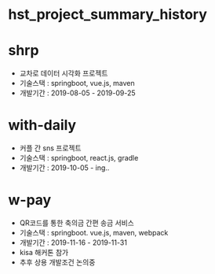 # hst_project_summary_history

# shrp
- 교차로 데이터 시각화 프로젝트
- 기술스택 : springboot, vue.js, maven
- 개발기간 : 2019-08-05 - 2019-09-25
  
# with-daily
- 커플 간 sns 프로젝트
- 기술스택 : springboot, react.js, gradle
- 개발기간 : 2019-10-05 - ing..

# w-pay
- QR코드를 통한 축의금 간편 송금 서비스
- 기술스택 : springboot. vue.js, maven, webpack
- 개발기간 : 2019-11-16 - 2019-11-31
- kisa 해커톤 참가
- 추후 상용 개발조건 논의중
